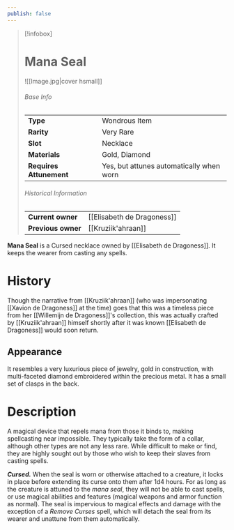 ```yaml
---
publish: false
---
```


> [!infobox]  
> # Mana Seal
> ![[Image.jpg|cover hsmall]]
> ###### Base Info
> | | |
> |---|---|
> | **Type** | Wondrous Item |
> | **Rarity** | Very Rare |
> | **Slot** | Necklace |
> | **Materials** | Gold, Diamond |
> | **Requires Attunement** | Yes, but attunes automatically when worn |
> ###### Historical Information
> | | |
> |---|---|
> | **Current owner** | [[Elisabeth de Dragoness]] |
> | **Previous owner** |  [[Kruziik'ahraan]] |

**Mana Seal** is a Cursed necklace owned by [[Elisabeth de Dragoness]]. It keeps the wearer from casting any spells.
# History
Though the narrative from [[Kruziik'ahraan]] (who was impersonating [[Xavion de Dragoness]] at the time) goes that this was a timeless piece from her [[Willemijn de Dragoness]]'s collection, this was actually crafted by [[Kruziik'ahraan]] himself shortly after it was known [[Elisabeth de Dragoness]] would soon return.
## Appearance
It resembles a very luxurious piece of jewelry, gold in construction, with multi-faceted diamond embroidered within the precious metal. It has a small set of clasps in the back.
# Description
A magical device that repels mana from those it binds to, making spellcasting near impossible. They typically take the form of a collar, although other types are not any less rare. While difficult to make or find, they are highly sought out by those who wish to keep their slaves from casting spells.

_**Cursed.**_ When the seal is worn or otherwise attached to a creature, it locks in place before extending its curse onto them after 1d4 hours. For as long as the creature is attuned to the _mana seal_, they will not be able to cast spells, or use magical abilities and features (magical weapons and armor function as normal). The seal is impervious to magical effects and damage with the exception of a *Remove Curses* spell, which will detach the seal from its wearer and unattune from them automatically.